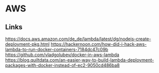 # AWS


## Links
https://docs.aws.amazon.com/de_de/lambda/latest/dg/nodejs-create-deployment-pkg.html
https://hackernoon.com/how-did-i-hack-aws-lambda-to-run-docker-containers-7184dc47c09b
https://github.com/vladgolubev/docker-in-aws-lambda
https://blog.quiltdata.com/an-easier-way-to-build-lambda-deployment-packages-with-docker-instead-of-ec2-9050cd486ba8